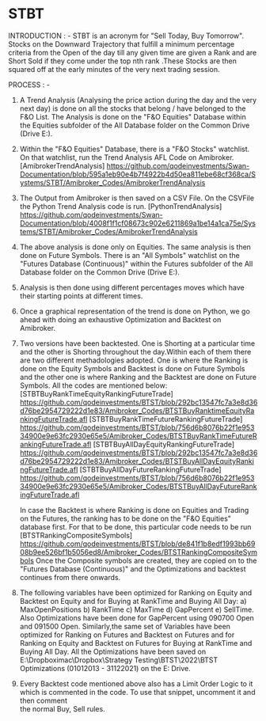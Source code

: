 
# STBT

INTRODUCTION : -
   STBT is an acronym for "Sell Today, Buy Tomorrow". Stocks on the Downward Trajectory that fulfill a minimum percentage criteria from the Open of the day 
   till any given time are given a Rank and are Short Sold if they come under the top nth rank .These Stocks are then squared off at the early minutes of 
   the very next trading session.


PROCESS : -
1) A Trend Analysis (Analysing the price action during the day and the very next day) is done on all the stocks that belong / have belonged to the F&O List.
    The Analysis is done on the "F&O Equities" Database within the Equities subfolder of the All Database folder on the Common Drive (Drive E:).
   
2) Within the "F&O Equities" Database, there is a "F&O Stocks" watchlist. On that watchlist, run the Trend Analysis AFL Code on Amibroker.
   [AmibrokerTrendAnalysis]
   https://github.com/qodeinvestments/Swan-Documentation/blob/595a1eb90e4b7f4922b4d50ea811ebe68cf368ca/Systems/STBT/Amibroker_Codes/AmibrokerTrendAnalysis
      
3) The Output from Amibroker is then saved on a CSV File. On the CSVFile the Python Trend Analysis code is run.
   [PythonTrendAnalysis]
   https://github.com/qodeinvestments/Swan-Documentation/blob/4008f1f1cf08673c902e6211869a1be14a1ca75e/Systems/STBT/Amibroker_Codes/AmibrokerTrendAnalysis

4) The above analysis is done only on Equities. The same analysis is then done on Future Symbols. There is an "All Symbols" watchlist on the 
   "Futures Database (Continuous)" within the Futures subfolder of the All Database folder on the Common Drive (Drive E:). 

5) Analysis is then done using different percentages moves which have their starting points at different times.

6) Once a graphical representation of the trend is done on Python, we go ahead with doing an exhaustive Optimization and Backtest on Amibroker.

7) Two versions have been backtested. One is Shorting at a particular time and the other is Shorting throughout the day.Within each of them there are two
   different methadologies adopted. One is where the Ranking is done on the Equity Symbols and Backtest is done on Future Symbols and the other one is 
   where Ranking and the Backtest are done on Future Symbols.
   All the codes are mentioned below: 
   [STBTBuyRankTimeEquityRankingFutureTrade]
   https://github.com/qodeinvestments/BTST/blob/292bc13547fc7a3e8d36d76be2954729222d1e83/Amibroker_Codes/BTSTBuyRanktimeEquityRankingFutureTrade.afl
   [STBTBuyRankTimeFutureRankingFutureTrade]
   https://github.com/qodeinvestments/BTST/blob/756d6b8076b22f1e95334900e9e63fc2930e65e5/Amibroker_Codes/BTSTBuyRankTimeFutureRankingFutureTrade.afl
   [STBTBuyAllDayEquityRankingFutureTrade]
   https://github.com/qodeinvestments/BTST/blob/292bc13547fc7a3e8d36d76be2954729222d1e83/Amibroker_Codes/BTSTBuyAllDayEquityRankingFutureTrade.afl
   [STBTBuyAllDayFutureRankingFutureTrade]
   https://github.com/qodeinvestments/BTST/blob/756d6b8076b22f1e95334900e9e63fc2930e65e5/Amibroker_Codes/BTSTBuyAllDayFutureRankingFutureTrade.afl
   
   In case the Backtest is where Ranking is done on Equities and Trading on the Futures, the ranking has to be done on the "F&O Equities" database first.
   For that to be done, this particular code needs to be run [BTSTRankingCompositeSymbols]
   https://github.com/qodeinvestments/BTST/blob/de841f1b8edf1993bb6908b9ee526bf1b5056ed8/Amibroker_Codes/BTSTRankingCompositeSymbols
   Once the Composite symbols are created, they are copied on to the "Futures Database (Continuous)" and the Optimizations and backtest continues from 
   there onwards.
   
 8) The following variables have been optimized for Ranking on Equity and Backtest on Equity and for Buying at RankTime and Buying All Day: 
    a) MaxOpenPositions b) RankTime c) MaxTime d) GapPercent e) SellTime. Also Optimizations have been done for GapPercent using 090700 Open and 091500
    Open. Similarly,the same set of Variables have been optimized for Ranking on Futures and Backtest on Futures and for Ranking on Equity and Backtest on Futures
    for Buying at RankTime and Buying All Day. All the Optimizations have been saved on 
    E:\Dropboximac\Dropbox\Strategy Testing\BTST\2022\BTST Optimizations (01012013 - 31122021) on the E: Drive.
    
 9) Every Backtest code mentioned above also has a Limit Order Logic to it which is commented in the code. To use that snippet, uncomment it and then comment  
    the normal Buy, Sell rules.  
   



